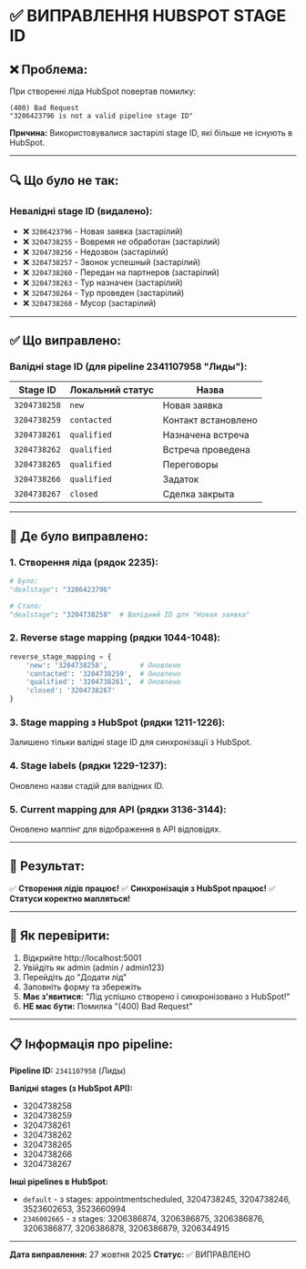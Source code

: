# ✅ ВИПРАВЛЕННЯ HUBSPOT STAGE ID

## ❌ **Проблема:**

При створенні ліда HubSpot повертав помилку:
```
(400) Bad Request
"3206423796 is not a valid pipeline stage ID"
```

**Причина:** Використовувалися застарілі stage ID, які більше не існують в HubSpot.

---

## 🔍 **Що було не так:**

### **Невалідні stage ID (видалено):**
- ❌ `3206423796` - Новая заявка (застарілий)
- ❌ `3204738255` - Вовремя не обработан (застарілий)
- ❌ `3204738256` - Недозвон (застарілий)
- ❌ `3204738257` - Звонок успешный (застарілий)
- ❌ `3204738260` - Передан на партнеров (застарілий)
- ❌ `3204738263` - Тур назначен (застарілий)
- ❌ `3204738264` - Тур проведен (застарілий)
- ❌ `3204738268` - Мусор (застарілий)

---

## ✅ **Що виправлено:**

### **Валідні stage ID (для pipeline 2341107958 "Лиды"):**

| Stage ID | Локальний статус | Назва |
|----------|------------------|-------|
| `3204738258` | `new` | Новая заявка |
| `3204738259` | `contacted` | Контакт встановлено |
| `3204738261` | `qualified` | Назначена встреча |
| `3204738262` | `qualified` | Встреча проведена |
| `3204738265` | `qualified` | Переговоры |
| `3204738266` | `qualified` | Задаток |
| `3204738267` | `closed` | Сделка закрыта |

---

## 🔧 **Де було виправлено:**

### **1. Створення ліда (рядок 2235):**
```python
# Було:
"dealstage": "3206423796"

# Стало:
"dealstage": "3204738258"  # Валідний ID для "Новая заявка"
```

### **2. Reverse stage mapping (рядки 1044-1048):**
```python
reverse_stage_mapping = {
    'new': '3204738258',        # Оновлено
    'contacted': '3204738259',  # Оновлено
    'qualified': '3204738261',  # Оновлено
    'closed': '3204738267'
}
```

### **3. Stage mapping з HubSpot (рядки 1211-1226):**
Залишено тільки валідні stage ID для синхронізації з HubSpot.

### **4. Stage labels (рядки 1229-1237):**
Оновлено назви стадій для валідних ID.

### **5. Current mapping для API (рядки 3136-3144):**
Оновлено маппінг для відображення в API відповідях.

---

## 🎯 **Результат:**

✅ **Створення лідів працює!**
✅ **Синхронізація з HubSpot працює!**
✅ **Статуси коректно мапляться!**

---

## 🧪 **Як перевірити:**

1. Відкрийте http://localhost:5001
2. Увійдіть як admin (admin / admin123)
3. Перейдіть до "Додати лід"
4. Заповніть форму та збережіть
5. **Має з'явитися:** "Лід успішно створено і синхронізовано з HubSpot!"
6. **НЕ має бути:** Помилка "(400) Bad Request"

---

## 📋 **Інформація про pipeline:**

**Pipeline ID:** `2341107958` (Лиды)

**Валідні stages (з HubSpot API):**
- 3204738258
- 3204738259
- 3204738261
- 3204738262
- 3204738265
- 3204738266
- 3204738267

**Інші pipelines в HubSpot:**
- `default` - з stages: appointmentscheduled, 3204738245, 3204738246, 3523602653, 3523660994
- `2346002665` - з stages: 3206386874, 3206386875, 3206386876, 3206386877, 3206386878, 3206386879, 3206344915

---

**Дата виправлення:** 27 жовтня 2025
**Статус:** ✅ ВИПРАВЛЕНО

